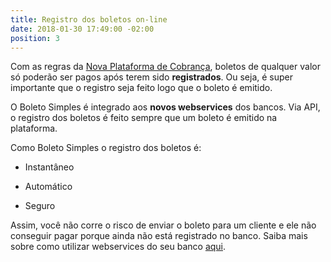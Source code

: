 ```yaml
---
title: Registro dos boletos on-line
date: 2018-01-30 17:49:00 -02:00
position: 3
---
```


Com as regras da [Nova Plataforma de Cobrança](http://boletosimples-features.siteleaf.net/suporte-a-nova-plataforma-de-cobranca/), boletos de qualquer valor só poderão ser pagos após terem sido **registrados**. Ou seja, é super importante que o registro seja feito logo que o boleto é emitido.

O Boleto Simples é integrado aos **novos webservices** dos bancos. Via API, o registro dos boletos é feito sempre que um boleto é emitido na plataforma.

Como Boleto Simples o registro dos boletos é:

* Instantâneo

* Automático

* Seguro

Assim, você não corre o risco de enviar o boleto para um cliente e ele não conseguir pagar porque ainda não está registrado no banco. Saiba mais sobre como utilizar webservices do seu banco [aqui](https://boletosimples.zendesk.com/hc/pt-br/articles/360000855973-Conex%C3%A3o-online-com-o-banco-atrav%C3%A9s-de-Webservice).